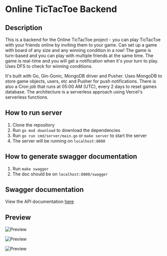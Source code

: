 # Online TicTacToe Backend

## Description

This is a backend for the Online TicTacToe project - you can play TicTacToe with your friends online by inviting them to your game. Can set up a game with board of any size and any winning condition in a row! The game is turn-based and you can play with multiple friends at the same time. The game is real-time and you will get a notification when it's your turn to play. Uses DFS to check for winning conditions.

It's built with Go, Gin-Gonic, MongoDB driver and Pusher. Uses MongoDB to store game objects, users, etc and Pusher for push notifications. There is also a Cron job that runs at 05:00 AM (UTC), every 2 days to reset games database. The architecture is a serverless approach using Vercel's serverless functions.

## How to run server

1. Clone the repository
2. Run `go mod download` to download the dependencies
3. Run `go run cmd/server/main.go` or `make server` to start the server
4. The server will be running on `localhost:8080`

## How to generate swagger documentation

1. Run `make swagger`
2. The doc should be on `localhost:8080/swagger`

## Swagger documentation

View the API documentation [here](https://api-online-tictactoe.vercel.app/swagger/index.html)

## Preview

![Preview](https://github.com/gowth6m/online-tictactoe-frontend/blob/main/public/showcase1.png)

![Preview](https://github.com/gowth6m/online-tictactoe-frontend/blob/main/public/showcase2.png)

![Preview](https://github.com/gowth6m/online-tictactoe-frontend/blob/main/public/showcase3.png)